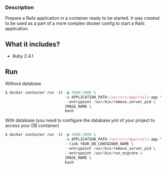 ### Description

Prepare a Rails application in a container ready to be started. It was created to be used as a part of a more complex docker config to start a Rails application.

## What it includes?

- Ruby 2.4.1
    
## Run

Without database
```javascript
$ docker container run -it -p 3000:3000 \
                           -v APPLICATION_PATH:/usr/src/app/rails-app \
                           --entrypoint /usr/bin/remove_server_pid \
                           IMAGE_NAME \
                           bash
```

With database (you need to configure the database.yml of your project to access your DB container)
```javascript
$ docker container run -it -p 3000:3000 \
                           -v APPLICATION_PATH:/usr/src/app/rails-app \
                           --link YOUR_DB_CONTAINER_NAME \
                           --entrypoint /usr/bin/remove_server_pid \
                           --entrypoint /usr/bin/run_migrate \
                           IMAGE_NAME \
                           bash
```